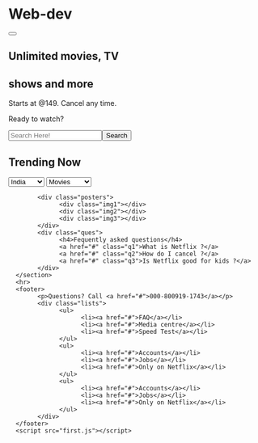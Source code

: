 # Web-dev
<!DOCTYPE html>
<html lang="en">

<head>
      <meta charset="UTF-8">
      <meta name="viewport" content="width=device-width, initial-scale=1.0">
      <title>Bhaveshcodes</title>
      <link rel="stylesheet" href="https://cdnjs.cloudflare.com/ajax/libs/font-awesome/6.7.2/css/all.min.css" integrity="sha512-Evv84Mr4kqVGRNSgIGL/F/aIDqQb7xQ2vcrdIwxfjThSH8CSR7PBEakCr51Ck+w+/U6swU2Im1vVX0SVk9ABhg==" crossorigin="anonymous" referrerpolicy="no-referrer" />
      <link rel="stylesheet" href="stylesheet.css">
</head>

<body>
       <nav> 
            <button id="mode"><i class="fa-solid fa-moon"></i></button>
           <div class="img" style="background-image:url('main.jpg');">
            </div>
            <div class="navcon">
                  <h1>Unlimited movies, TV </h1>
                  <h1>shows and more</h1>
                  <p>Starts at @149. Cancel any time.</p>
                  <p>Ready to watch?</p>
                  <input type="text" placeholder="Search Here!"><button  id="navbut">Search</button>
            </div>
      </nav>
      <section>
            <h1>Trending Now</h1>
            <select country="#">
                  <option value="India">India</option>
                  <option value="America">America</option>
                  <option value="French">French</option>
                  <option value="Europe">Europe</option>
            </select>
            <select id="type" type="#">
                  <option>Movies</option>
                  <option>Web series</option>
            </select>

            <div class="posters">
                  <div class="img1"></div>
                  <div class="img2"></div>
                  <div class="img3"></div>
            </div>
            <div class="ques">
                  <h4>Fequently asked questions</h4>
                  <a href="#" class="q1">What is Netflix ?</a>
                  <a href="#" class="q2">How do I cancel ?</a>
                  <a href="#" class="q3">Is Netflix good for kids ?</a>
            </div>
      </section>
      <hr>
      <footer>
            <p>Questions? Call <a href="#">000-800919-1743</a></p>
            <div class="lists">
                  <ul>
                        <li><a href="#">FAQ</a></li>
                        <li><a href="#">Media centre</a></li>
                        <li><a href="#">Speed Test</a></li>
                  </ul>
                  <ul>
                        <li><a href="#">Accounts</a></li>
                        <li><a href="#">Jobs</a></li>
                        <li><a href="#">Only on Netflix</a></li>
                  </ul>
                  <ul>
                        <li><a href="#">Accounts</a></li>
                        <li><a href="#">Jobs</a></li>
                        <li><a href="#">Only on Netflix</a></li>
                  </ul>
            </div>
      </footer> 
      <script src="first.js"></script>
</body>

</html>
